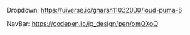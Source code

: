 Dropdown:
https://uiverse.io/gharsh11032000/loud-puma-8

NavBar:
https://codepen.io/ig_design/pen/omQXoQ
